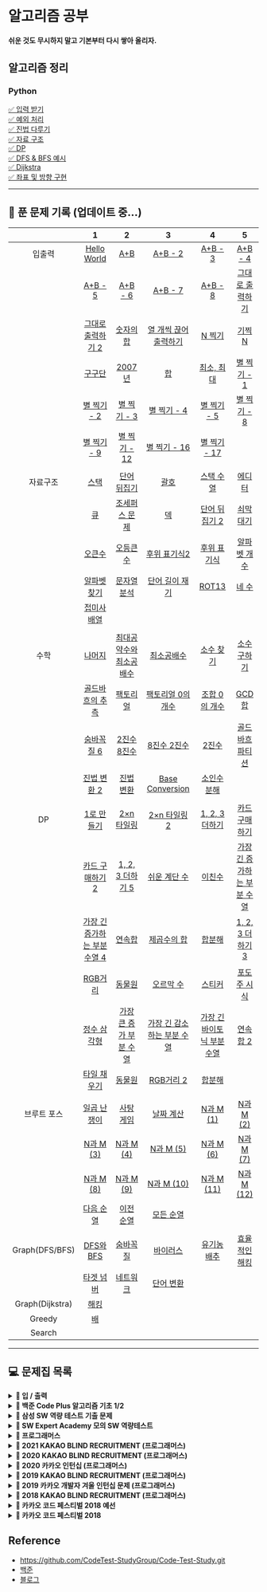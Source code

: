 # 알고리즘 공부

#### 쉬운 것도 무시하지 말고 기본부터 다시 쌓아 올리자.

## 알고리즘 정리
### Python

[✅ 입력 받기](in&out/In-Out.md)  
[✅ 예외 처리](in&out/Exception.md)  
[✅ 진법 다루기](math/Numeral-System.md)  
[✅ 자료 구조](DataStructure/DataStructure.md)  
[✅ DP](DP/README.md)  
[✅ DFS & BFS 예시](DFS-BFS/1260.py)  
[✅ Dijkstra](Graph/dijkstra3.py)   
[✅ 좌표 및 방향 구현](dbn/Implementation/4-1.py)

---

## 📅 푼 문제 기록 (업데이트 중...)

|                 |                                   1                                   |                                  2                                   |                                   3                                   |                                  4                                  |                                  5                                  |
| :-------------: | :-------------------------------------------------------------------: | :------------------------------------------------------------------: | :-------------------------------------------------------------------: | :-----------------------------------------------------------------: | :-----------------------------------------------------------------: |
|     입출력      |          [Hello World](https://www.acmicpc.net/problem/2557)          |             [A+B](https://www.acmicpc.net/problem/1000)              |            [A+B - 2](https://www.acmicpc.net/problem/2558)            |          [A+B - 3](https://www.acmicpc.net/problem/10950)           |          [A+B - 4](https://www.acmicpc.net/problem/10951)           |
|                 |           [A+B - 5](https://www.acmicpc.net/problem/10952)            |           [A+B - 6](https://www.acmicpc.net/problem/10953)           |           [A+B - 7](https://www.acmicpc.net/problem/11021)            |          [A+B - 8](https://www.acmicpc.net/problem/11022)           |      [그대로 출력하기](https://www.acmicpc.net/problem/11718)       |
|                 |      [그대로 출력하기 2](https://www.acmicpc.net/problem/11719)       |          [숫자의 합](https://www.acmicpc.net/problem/11720)          |    [열 개씩 끊어 출력하기](https://www.acmicpc.net/problem/11721)     |           [N 찍기](https://www.acmicpc.net/problem/2741)            |           [기찍 N](https://www.acmicpc.net/problem/2742)            |
|                 |            [구구단](https://www.acmicpc.net/problem/2739)             |            [2007년](https://www.acmicpc.net/problem/1924)            |              [합](https://www.acmicpc.net/problem/8393)               |         [최소, 최대](https://www.acmicpc.net/problem/10818)         |         [별 찍기 - 1](https://www.acmicpc.net/problem/2438)         |
|                 |          [별 찍기 - 2](https://www.acmicpc.net/problem/2439)          |         [별 찍기 - 3](https://www.acmicpc.net/problem/2440)          |          [별 찍기 - 4](https://www.acmicpc.net/problem/2441)          |         [별 찍기 - 5](https://www.acmicpc.net/problem/2442)         |         [별 찍기 - 8](https://www.acmicpc.net/problem/2445)         |
|                 |          [별 찍기 - 9](https://www.acmicpc.net/problem/2522)          |         [별 찍기 - 12](https://www.acmicpc.net/problem/2446)         |         [별 찍기 - 16](https://www.acmicpc.net/problem/10991)         |        [별 찍기 - 17](https://www.acmicpc.net/problem/10992)        |
|                 |
|    자료구조     |             [스택](https://www.acmicpc.net/problem/10828)             |         [단어 뒤집기](https://www.acmicpc.net/problem/9093)          |             [괄호](https://www.acmicpc.net/problem/9012)              |          [스택 수열](https://www.acmicpc.net/problem/1874)          |           [에디터](https://www.acmicpc.net/problem/1406)            |
|                 |              [큐](https://www.acmicpc.net/problem/10845)              |        [조세퍼스 문제](https://www.acmicpc.net/problem/1158)         |              [덱](https://www.acmicpc.net/problem/10866)              |       [단어 뒤집기 2](https://www.acmicpc.net/problem/17413)        |          [쇠막대기](https://www.acmicpc.net/problem/10799)          |
|                 |            [오큰수](https://www.acmicpc.net/problem/17298)            |          [오등큰수](https://www.acmicpc.net/problem/17299)           |         [후위 표기식2](https://www.acmicpc.net/problem/1935)          |         [후위 표기식](https://www.acmicpc.net/problem/1918)         |        [알파벳 개수](https://www.acmicpc.net/problem/10808)         |
|                 |         [알파벳 찾기](https://www.acmicpc.net/problem/10809)          |         [문자열 분석](https://www.acmicpc.net/problem/10820)         |        [단어 길이 재기](https://www.acmicpc.net/problem/2743)         |           [ROT13](https://www.acmicpc.net/problem/11655)            |           [네 수](https://www.acmicpc.net/problem/10824)            |
|                 |         [접미사 배열](https://www.acmicpc.net/problem/11656)          |
|                 |
|      수학       |            [나머지](https://www.acmicpc.net/problem/10430)            |   [최대공약수와 최소공배수](https://www.acmicpc.net/problem/2609)    |          [최소공배수](https://www.acmicpc.net/problem/1934)           |          [소수 찾기](https://www.acmicpc.net/problem/1978)          |         [소수 구하기](https://www.acmicpc.net/problem/1929)         |
|                 |        [골드바흐의 추측](https://www.acmicpc.net/problem/6588)        |          [팩토리얼](https://www.acmicpc.net/problem/10872)           |       [팩토리얼 0의 개수](https://www.acmicpc.net/problem/1676)       |        [조합 0의 개수](https://www.acmicpc.net/problem/2004)        |           [GCD 합](https://www.acmicpc.net/problem/9613)            |
|                 |          [숨바꼭질 6](https://www.acmicpc.net/problem/17087)          |         [2진수 8진수](https://www.acmicpc.net/problem/1373)          |          [8진수 2진수](https://www.acmicpc.net/problem/1212)          |            [2진수](https://www.acmicpc.net/problem/2089)            |      [골드바흐 파티션](https://www.acmicpc.net/problem/17103)       |
|                 |         [진법 변환 2](https://www.acmicpc.net/problem/11005)          |          [진법 변환](https://www.acmicpc.net/problem/2745)           |       [Base Conversion](https://www.acmicpc.net/problem/11576)        |         [소인수분해](https://www.acmicpc.net/problem/11653)         |
|                 |
|       DP        |          [1로 만들기](https://www.acmicpc.net/problem/1463)           |         [2×n 타일링](https://www.acmicpc.net/problem/11726)          |         [2×n 타일링 2](https://www.acmicpc.net/problem/11727)         |       [1, 2, 3 더하기](https://www.acmicpc.net/problem/9095)        |       [카드 구매하기](https://www.acmicpc.net/problem/11052)        |
|                 |       [카드 구매하기 2](https://www.acmicpc.net/problem/16194)        |      [1, 2, 3 더하기 5](https://www.acmicpc.net/problem/15990)       |         [쉬운 계단 수](https://www.acmicpc.net/problem/10844)         |           [이친수](https://www.acmicpc.net/problem/2193)            | [가장 긴 증가하는 부분 수열](https://www.acmicpc.net/problem/11053) |
|                 | [가장 긴 증가하는 부분 수열 4](https://www.acmicpc.net/problem/14002) |            [연속합](https://www.acmicpc.net/problem/1912)            |          [제곱수의 합](https://www.acmicpc.net/problem/1699)          |           [합분해](https://www.acmicpc.net/problem/2225)            |      [1, 2, 3 더하기 3](https://www.acmicpc.net/problem/15988)      |
|                 |            [RGB거리](https://www.acmicpc.net/problem/1149)            |            [동물원](https://www.acmicpc.net/problem/1309)            |          [오르막 수](https://www.acmicpc.net/problem/11057)           |           [스티커](https://www.acmicpc.net/problem/9465)            |         [포도주 시식](https://www.acmicpc.net/problem/2156)         |
|                 |          [정수 삼각형](https://www.acmicpc.net/problem/1932)          |   [가장 큰 증가 부분 수열](https://www.acmicpc.net/problem/11055)    |  [가장 긴 감소하는 부분 수열](https://www.acmicpc.net/problem/11722)  | [가장 긴 바이토닉 부분 수열](https://www.acmicpc.net/problem/11054) |          [연속합 2](https://www.acmicpc.net/problem/13398)          |
|                 |          [타일 채우기](https://www.acmicpc.net/problem/2133)          |            [동물원](https://www.acmicpc.net/problem/1309)            |          [RGB거리 2](https://www.acmicpc.net/problem/17404)           |           [합분해](https://www.acmicpc.net/problem/2225)            |
|                 |
|   브루트 포스   |          [일곱 난쟁이](https://www.acmicpc.net/problem/2309)          |          [사탕 게임](https://www.acmicpc.net/problem/3085)           |           [날짜 계산](https://www.acmicpc.net/problem/1476)           |         [N과 M (1)](https://www.acmicpc.net/problem/15649)          |         [N과 M (2)](https://www.acmicpc.net/problem/15650)          |
|                 |          [N과 M (3)](https://www.acmicpc.net/problem/15651)           |          [N과 M (4)](https://www.acmicpc.net/problem/15652)          |          [N과 M (5)](https://www.acmicpc.net/problem/15654)           |         [N과 M (6)](https://www.acmicpc.net/problem/15655)          |         [N과 M (7)](https://www.acmicpc.net/problem/15656)          |
|                 |          [N과 M (8)](https://www.acmicpc.net/problem/15657)           |          [N과 M (9)](https://www.acmicpc.net/problem/15663)          |          [N과 M (10)](https://www.acmicpc.net/problem/15664)          |         [N과 M (11)](https://www.acmicpc.net/problem/15665)         |         [N과 M (12)](https://www.acmicpc.net/problem/15666)         |
|                 |          [다음 순열](https://www.acmicpc.net/problem/10972)           |          [이전 순열](https://www.acmicpc.net/problem/10973)          |          [모든 순열](https://www.acmicpc.net/problem/10974)           |
|                 |
| Graph(DFS/BFS)  |           [DFS와 BFS](https://www.acmicpc.net/problem/1260)           |           [숨바꼭질](https://www.acmicpc.net/problem/1697)           |           [바이러스](https://www.acmicpc.net/problem/2606)            |         [유기농 배추](https://www.acmicpc.net/problem/1012)         |        [효율적인 해킹](https://www.acmicpc.net/problem/1325)        |
|                 | [타겟 넘버](https://programmers.co.kr/learn/courses/30/lessons/43165) | [네트워크](https://programmers.co.kr/learn/courses/30/lessons/43162) | [단어 변환](https://programmers.co.kr/learn/courses/30/lessons/43163) |
| Graph(Dijkstra) |             [해킹](https://www.acmicpc.net/problem/10282)             |
|     Greedy      |              [배](https://www.acmicpc.net/problem/1092)               |
|     Search      |

---

## 💻 문제집 목록

<details markdown="1">
<summary><strong>📄 입 / 출력 </strong></summary>

| 문제 번호 |         제목          |                  URL                  |
| :-------: | :-------------------: | :-----------------------------------: |
|   2557    |      Hello World      | https://www.acmicpc.net/problem/2557  |
|   1000    |          A+B          | https://www.acmicpc.net/problem/1000  |
|   2558    |        A+B - 2        | https://www.acmicpc.net/problem/2558  |
|   10950   |        A+B - 3        | https://www.acmicpc.net/problem/10950 |
|   10951   |        A+B - 4        | https://www.acmicpc.net/problem/10951 |
|   10952   |        A+B - 5        | https://www.acmicpc.net/problem/10952 |
|   10953   |        A+B - 6        | https://www.acmicpc.net/problem/10953 |
|   11021   |        A+B - 7        | https://www.acmicpc.net/problem/11021 |
|   11022   |        A+B - 8        | https://www.acmicpc.net/problem/11022 |
|   11718   |    그대로 출력하기    | https://www.acmicpc.net/problem/11718 |
|   11719   |   그대로 출력하기 2   | https://www.acmicpc.net/problem/11719 |
|   11720   |       숫자의 합       | https://www.acmicpc.net/problem/11720 |
|   11721   | 열 개씩 끊어 출력하기 | https://www.acmicpc.net/problem/11721 |
|   2741    |        N 찍기         | https://www.acmicpc.net/problem/2741  |
|   2742    |        기찍 N         | https://www.acmicpc.net/problem/2742  |
|   2739    |        구구단         | https://www.acmicpc.net/problem/2739  |
|   1924    |        2007년         | https://www.acmicpc.net/problem/1924  |
|   8393    |          합           | https://www.acmicpc.net/problem/8393  |
|   10818   |      최소, 최대       | https://www.acmicpc.net/problem/10818 |
|   2438    |      별 찍기 - 1      | https://www.acmicpc.net/problem/2438  |
|   2439    |      별 찍기 - 2      | https://www.acmicpc.net/problem/2439  |
|   2440    |      별 찍기 - 3      | https://www.acmicpc.net/problem/2440  |
|   2441    |      별 찍기 - 4      | https://www.acmicpc.net/problem/2441  |
|   2442    |      별 찍기 - 5      | https://www.acmicpc.net/problem/2442  |
|   2445    |      별 찍기 - 8      | https://www.acmicpc.net/problem/2445  |
|   2446    |      별 찍기 - 9      | https://www.acmicpc.net/problem/2446  |
|   2522    |     별 찍기 - 12      | https://www.acmicpc.net/problem/2522  |
|   10991   |     별 찍기 - 16      | https://www.acmicpc.net/problem/10991 |
|   10992   |     별 찍기 - 17      | https://www.acmicpc.net/problem/10992 |

---

</details>
<details markdown="1">
<summary><strong>📄 백준 Code Plus 알고리즘 기초 1/2 </strong></summary>

#### 📄 자료구조 1

| 문제 번호 |      제목      |                  URL                  |
| :-------: | :------------: | :-----------------------------------: |
|   10828   |      스택      | https://www.acmicpc.net/problem/10828 |
|   9093    |  단어 뒤집기   | https://www.acmicpc.net/problem/9093  |
|   9012    |      괄호      | https://www.acmicpc.net/problem/9012  |
|   1874    |   스택 수열    | https://www.acmicpc.net/problem/1874  |
|   1406    |     에디터     | https://www.acmicpc.net/problem/1406  |
|   10845   |       큐       | https://www.acmicpc.net/problem/10845 |
|   1158    | 조세퍼스 문제  | https://www.acmicpc.net/problem/1158  |
|   10866   |       덱       | https://www.acmicpc.net/problem/10866 |
|   17413   | 단어 뒤집기 2  | https://www.acmicpc.net/problem/17413 |
|   10799   |    쇠막대기    | https://www.acmicpc.net/problem/10799 |
|   17298   |     오큰수     | https://www.acmicpc.net/problem/17298 |
|   17299   |    오등큰수    | https://www.acmicpc.net/problem/17299 |
|   1935    |  후위 표기식2  | https://www.acmicpc.net/problem/1935  |
|   1918    |  후위 표기식   | https://www.acmicpc.net/problem/1918  |
|   10808   |  알파벳 개수   | https://www.acmicpc.net/problem/10808 |
|   10809   |  알파벳 찾기   | https://www.acmicpc.net/problem/10809 |
|   10820   |  문자열 분석   | https://www.acmicpc.net/problem/10820 |
|   2743    | 단어 길이 재기 | https://www.acmicpc.net/problem/2743  |
|   11655   |     ROT13      | https://www.acmicpc.net/problem/11655 |
|   10824   |     네 수      | https://www.acmicpc.net/problem/10824 |
|   11656   |  접미사 배열   | https://www.acmicpc.net/problem/11656 |

---

#### 📄 수학 1

| 문제 번호 |          제목           |                  URL                  |
| :-------: | :---------------------: | :-----------------------------------: |
|   10430   |         나머지          | https://www.acmicpc.net/problem/10430 |
|   2609    | 최대공약수와 최소공배수 | https://www.acmicpc.net/problem/2609  |
|   1934    |       최소공배수        | https://www.acmicpc.net/problem/1934  |
|   1978    |        소수 찾기        | https://www.acmicpc.net/problem/1978  |
|   1929    |       소수 구하기       | https://www.acmicpc.net/problem/1929  |
|   6588    |     골드바흐의 추측     | https://www.acmicpc.net/problem/6588  |
|   10872   |        팩토리얼         | https://www.acmicpc.net/problem/10872 |
|   1676    |    팩토리얼 0의 개수    | https://www.acmicpc.net/problem/1676  |
|   2004    |      조합 0의 개수      | https://www.acmicpc.net/problem/2004  |
|   9613    |         GCD 합          | https://www.acmicpc.net/problem/9613  |
|   17087   |       숨바꼭질 6        | https://www.acmicpc.net/problem/17087 |
|   1373    |       2진수 8진수       | https://www.acmicpc.net/problem/1373  |
|   1212    |       8진수 2진수       | https://www.acmicpc.net/problem/1212  |
|   2089    |         -2진수          | https://www.acmicpc.net/problem/2089  |
|   17103   |     골드바흐 파티션     | https://www.acmicpc.net/problem/17103 |
|   11005   |       진법 변환 2       | https://www.acmicpc.net/problem/11005 |
|   2745    |        진법 변환        | https://www.acmicpc.net/problem/2745  |
|   11576   |     Base Conversion     | https://www.acmicpc.net/problem/11576 |
|   11653   |       소인수분해        | https://www.acmicpc.net/problem/11653 |

---

#### 📄 DP 1

| 문제 번호 |             제목             |                  URL                  |
| :-------: | :--------------------------: | :-----------------------------------: |
|   2557    |          1로 만들기          | https://www.acmicpc.net/problem/1463  |
|   1463    |          2×n 타일링          | https://www.acmicpc.net/problem/11726 |
|   11726   |         2×n 타일링 2         | https://www.acmicpc.net/problem/11727 |
|   11727   |        1, 2, 3 더하기        | https://www.acmicpc.net/problem/9095  |
|   9095    |        카드 구매하기         | https://www.acmicpc.net/problem/11052 |
|   11052   |       카드 구매하기 2        | https://www.acmicpc.net/problem/16194 |
|   16194   |       1, 2, 3 더하기 5       | https://www.acmicpc.net/problem/15990 |
|   15990   |         쉬운 계단 수         | https://www.acmicpc.net/problem/10844 |
|   10844   |            이친수            | https://www.acmicpc.net/problem/2193  |
|   2193    |  가장 긴 증가하는 부분 수열  | https://www.acmicpc.net/problem/11053 |
|   11053   | 가장 긴 증가하는 부분 수열 4 | https://www.acmicpc.net/problem/14002 |
|   14002   |            연속합            | https://www.acmicpc.net/problem/1912  |
|   1912    |         제곱수의 합          | https://www.acmicpc.net/problem/1699  |
|   1699    |            합분해            | https://www.acmicpc.net/problem/2225  |
|   2225    |       1, 2, 3 더하기 3       | https://www.acmicpc.net/problem/15988 |
|   15988   |           RGB거리            | https://www.acmicpc.net/problem/1149  |
|   1149    |            동물원            | https://www.acmicpc.net/problem/1309  |
|   1309    |          오르막 수           | https://www.acmicpc.net/problem/11057 |
|   11057   |            스티커            | https://www.acmicpc.net/problem/9465  |
|   9465    |         포도주 시식          | https://www.acmicpc.net/problem/2156  |
|   2156    |         정수 삼각형          | https://www.acmicpc.net/problem/1932  |
|   1932    |    가장 큰 증가 부분 수열    | https://www.acmicpc.net/problem/11055 |
|   11055   |  가장 긴 감소하는 부분 수열  | https://www.acmicpc.net/problem/11722 |
|   11722   |  가장 긴 바이토닉 부분 수열  | https://www.acmicpc.net/problem/11054 |
|   11054   |           연속합 2           | https://www.acmicpc.net/problem/13398 |
|   13398   |         타일 채우기          | https://www.acmicpc.net/problem/2133  |
|   2133    |            동물원            | https://www.acmicpc.net/problem/1309  |
|   1309    |          RGB거리 2           | https://www.acmicpc.net/problem/17404 |
|   17404   |            합분해            | https://www.acmicpc.net/problem/2225  |

---

#### 📄 Brute Force

| 문제 번호 |      제목      |                  URL                  |
| :-------: | :------------: | :-----------------------------------: |
|   2309    |  일곱 난쟁이   | https://www.acmicpc.net/problem/2309  |
|   3085    |   사탕 게임    | https://www.acmicpc.net/problem/3085  |
|   1476    |   날짜 계산    | https://www.acmicpc.net/problem/1476  |
|   1107    |     리모컨     | https://www.acmicpc.net/problem/1107  |
|   14500   |   테트로미노   | https://www.acmicpc.net/problem/14500 |
|   6064    |   카잉 달력    | https://www.acmicpc.net/problem/6064  |
|   1748    | 수 이어 쓰기 1 | https://www.acmicpc.net/problem/1748  |
|   9095    | 1, 2, 3 더하기 | https://www.acmicpc.net/problem/9095  |
|   15649   |   N과 M (1)    | https://www.acmicpc.net/problem/15649 |
|   15650   |   N과 M (2)    | https://www.acmicpc.net/problem/15650 |
|   15651   |   N과 M (3)    | https://www.acmicpc.net/problem/15651 |
|   15652   |   N과 M (4)    | https://www.acmicpc.net/problem/15652 |
|   15654   |   N과 M (5)    | https://www.acmicpc.net/problem/15654 |
|   15655   |   N과 M (6)    | https://www.acmicpc.net/problem/15655 |
|   15656   |   N과 M (7)    | https://www.acmicpc.net/problem/15656 |
|   15657   |   N과 M (8)    | https://www.acmicpc.net/problem/15657 |
|   15663   |   N과 M (9)    | https://www.acmicpc.net/problem/15663 |
|   15664   |   N과 M (10)   | https://www.acmicpc.net/problem/15664 |
|   15665   |   N과 M (11)   | https://www.acmicpc.net/problem/15665 |
|   15666   |   N과 M (12)   | https://www.acmicpc.net/problem/15666 |
|   10972   |   다음 순열    | https://www.acmicpc.net/problem/10972 |
|   10973   |   이전 순열    | https://www.acmicpc.net/problem/10973 |
|   10974   |   모든 순열    | https://www.acmicpc.net/problem/10974 |
|   10819   | 차이를 최대로  | https://www.acmicpc.net/problem/10819 |
|   10971   | 외판원 순회 2  | https://www.acmicpc.net/problem/10971 |
|   6603    |      로또      | https://www.acmicpc.net/problem/6603  |
|   9095    | 1, 2, 3 더하기 | https://www.acmicpc.net/problem/9095  |
|   1759    |  암호 만들기   | https://www.acmicpc.net/problem/1759  |
|   14501   |      퇴사      | https://www.acmicpc.net/problem/14501 |
|   14889   | 스타트와 링크  | https://www.acmicpc.net/problem/14889 |
|   15661   | 링크와 스타트  | https://www.acmicpc.net/problem/15661 |
|   2529    |     부등호     | https://www.acmicpc.net/problem/2529  |
|   1248    |     맞춰봐     | https://www.acmicpc.net/problem/1248  |
|   11723   |      집합      | https://www.acmicpc.net/problem/11723 |
|   1182    | 부분수열의 합  | https://www.acmicpc.net/problem/1182  |
|   14889   | 스타트와 링크  | https://www.acmicpc.net/problem/14889 |
|   14391   |   종이 조각    | https://www.acmicpc.net/problem/14391 |

---

</details>

<details markdown="1">
<summary><strong>📄 삼성 SW 역량 테스트 기출 문제</strong></summary>

| 문제 번호 |           제목           |                  URL                  |
| :-------: | :----------------------: | :-----------------------------------: |
|   13460   |       구슬 탈출 2        | https://www.acmicpc.net/problem/13460 |
|   12100   |        2048(Easy         | https://www.acmicpc.net/problem/12100 |
|   3190    |            뱀            | https://www.acmicpc.net/problem/3190  |
|   13458   |        시험 감독         | https://www.acmicpc.net/problem/13458 |
|   14499   |      주사위 굴리기       | https://www.acmicpc.net/problem/14499 |
|   14500   |        테트로미노        | https://www.acmicpc.net/problem/14500 |
|   14501   |           퇴사           | https://www.acmicpc.net/problem/14501 |
|   14502   |          연구소          | https://www.acmicpc.net/problem/14502 |
|   14503   |       로봇 청소기        | https://www.acmicpc.net/problem/14503 |
|   14888   |     연산자 끼워넣기      | https://www.acmicpc.net/problem/14888 |
|   14889   |      스타트와 링크       | https://www.acmicpc.net/problem/14889 |
|   14890   |          경사로          | https://www.acmicpc.net/problem/14890 |
|   14891   |         톱니바퀴         | https://www.acmicpc.net/problem/14891 |
|   15683   |           감시           | https://www.acmicpc.net/problem/15683 |
|   15684   |       사다리 조작        | https://www.acmicpc.net/problem/15684 |
|   15685   |       드래곤 커브        | https://www.acmicpc.net/problem/15685 |
|   15686   |        치킨 배달         | https://www.acmicpc.net/problem/15686 |
|   5373    |           큐빙           | https://www.acmicpc.net/problem/5373  |
|   16234   |        인구 이동         | https://www.acmicpc.net/problem/16234 |
|   16235   |       나무 재테크        | https://www.acmicpc.net/problem/16235 |
|   16236   |        아기 상어         | https://www.acmicpc.net/problem/16236 |
|   17144   |      미세먼지 안녕!      | https://www.acmicpc.net/problem/17144 |
|   17143   |          낚시왕          | https://www.acmicpc.net/problem/17143 |
|   17140   |    이차원 배열과 연산    | https://www.acmicpc.net/problem/17140 |
|   17142   |         연구소 3         | https://www.acmicpc.net/problem/17142 |
|   17779   |       게리맨더링 2       | https://www.acmicpc.net/problem/17779 |
|   17837   |      새로운 게임 2       | https://www.acmicpc.net/problem/17837 |
|   17822   |       원판 돌리기        | https://www.acmicpc.net/problem/17822 |
|   17825   |      주사위 윷놀이       | https://www.acmicpc.net/problem/17825 |
|   19235   |      모노미노도미노      | https://www.acmicpc.net/problem/19235 |
|   20061   |     모노미노도미노 2     | https://www.acmicpc.net/problem/20061 |
|   19236   |       청소년 상어        | https://www.acmicpc.net/problem/19236 |
|   19237   |        어른 상어         | https://www.acmicpc.net/problem/19237 |
|   19238   |       스타트 택시        | https://www.acmicpc.net/problem/19238 |
|   20055   | 컨베이어 벨트 위의 로봇  | https://www.acmicpc.net/problem/20055 |
|   20056   |  마법사 상어와 파이어볼  | https://www.acmicpc.net/problem/20056 |
|   20057   |  마법사 상어와 토네이도  | https://www.acmicpc.net/problem/20057 |
|   20058   | 마법사 상어와 파이어스톰 | https://www.acmicpc.net/problem/20058 |

---

</details>

<details markdown="1">
<summary><strong>📄 SW Expert Academy 모의 SW 역량테스트 </strong></summary>

| 문제 번호 |         제목         |                                              URL                                              |
| :-------: | :------------------: | :-------------------------------------------------------------------------------------------: |
|   1949    |     등산로 조성      | https://swexpertacademy.com/main/code/problem/problemDetail.do?contestProbId=AV5PoOKKAPIDFAUq |
|   1953    |     탈주범 검거      | https://swexpertacademy.com/main/code/problem/problemDetail.do?contestProbId=AV5PpLlKAQ4DFAUq |
|   2105    |     디저트 카페      | https://swexpertacademy.com/main/code/problem/problemDetail.do?contestProbId=AV5VwAr6APYDFAWu |
|   2112    |      보호 필름       | https://swexpertacademy.com/main/code/problem/problemDetail.do?contestProbId=AV5V1SYKAaUDFAWu |
|   2117    |    홈 방범 서비스    | https://swexpertacademy.com/main/code/problem/problemDetail.do?contestProbId=AV5V61LqAf8DFAWu |
|   2382    |     미생물 격리      | https://swexpertacademy.com/main/code/problem/problemDetail.do?contestProbId=AV597vbqAH0DFAVl |
|   2383    |    점심 식사시간     | https://swexpertacademy.com/main/code/problem/problemDetail.do?contestProbId=AV5-BEE6AK0DFAVl |
|   4013    |     특이한 자석      | https://swexpertacademy.com/main/code/problem/problemDetail.do?contestProbId=AWIeV9sKkcoDFAVH |
|   4014    |     활주로 건설      | https://swexpertacademy.com/main/code/problem/problemDetail.do?contestProbId=AWIeW7FakkUDFAVH |
|   5644    |      무선 충전       | https://swexpertacademy.com/main/code/problem/problemDetail.do?contestProbId=AWXRDL1aeugDFAUo |
|   5648    | 원자 소멸 시뮬레이션 | https://swexpertacademy.com/main/code/problem/problemDetail.do?contestProbId=AWXRFInKex8DFAUo |
|   5650    |      핀볼 게임       | https://swexpertacademy.com/main/code/problem/problemDetail.do?contestProbId=AWXRF8s6ezEDFAUo |
|   5653    |     줄기세포배양     | https://swexpertacademy.com/main/code/problem/problemDetail.do?contestProbId=AWXRJ8EKe48DFAUo |
|   5656    |      벽돌 깨기       | https://swexpertacademy.com/main/code/problem/problemDetail.do?contestProbId=AWXRQm6qfL0DFAUo |
|   5658    |  보물상자 비밀번호   | https://swexpertacademy.com/main/code/problem/problemDetail.do?contestProbId=AWXRUN9KfZ8DFAUo |

---

</details>

<details markdown="1">
<summary><strong>📄 프로그래머스</strong></summary>

|     제목      |                           URL                            |
| :-----------: | :------------------------------------------------------: |
|  가장 큰 수   | https://programmers.co.kr/learn/courses/30/lessons/42746 |
|     카펫      | https://programmers.co.kr/learn/courses/30/lessons/42842 |
|   조이스틱    | https://programmers.co.kr/learn/courses/30/lessons/42860 |
|   숫자야구    | https://programmers.co.kr/learn/courses/30/lessons/42841 |
|   타겟 넘버   | https://programmers.co.kr/learn/courses/30/lessons/43165 |
|  N으로 표현   | https://programmers.co.kr/learn/courses/30/lessons/42895 |
|  타일 장식물  | https://programmers.co.kr/learn/courses/30/lessons/43104 |
| 전화번호 목록 | https://programmers.co.kr/learn/courses/30/lessons/42577 |
|   네트워크    | https://programmers.co.kr/learn/courses/30/lessons/43162 |
|     위장      | https://programmers.co.kr/learn/courses/30/lessons/42578 |
|   단어변환    | https://programmers.co.kr/learn/courses/30/lessons/43163 |
|      탑       | https://programmers.co.kr/learn/courses/30/lessons/42588 |
|    H-Index    | https://programmers.co.kr/learn/courses/30/lessons/42747 |
|   입국 심사   | https://programmers.co.kr/learn/courses/30/lessons/43238 |
|     예산      | https://programmers.co.kr/learn/courses/30/lessons/43237 |

---

</details>

<details markdown="1">
<summary><strong>📄 2021 KAKAO BLIND RECRUITMENT (프로그래머스)</strong></summary>

|       문제       | 레벨 |                           URL                            |
| :--------------: | :--: | :------------------------------------------------------: |
| 신규 아이디 추천 |  1   | https://programmers.co.kr/learn/courses/30/lessons/72410 |
|   메뉴 리뉴얼    |  2   | https://programmers.co.kr/learn/courses/30/lessons/72411 |
|    순위 검색     |  2   | https://programmers.co.kr/learn/courses/30/lessons/72412 |
|  합승 택시 요금  |  3   | https://programmers.co.kr/learn/courses/30/lessons/72413 |
|    광고 삽입     |  3   | https://programmers.co.kr/learn/courses/30/lessons/72414 |
|  카드 짝 맞추기  |  3   | https://programmers.co.kr/learn/courses/30/lessons/72415 |
| 매출 하락 최소화 |  4   | https://programmers.co.kr/learn/courses/30/lessons/72416 |

---

</details>

<details markdown="1">
<summary><strong>📄 2020 KAKAO BLIND RECRUITMENT (프로그래머스)</strong></summary>

|      문제      | 레벨 |                           URL                            |
| :------------: | :--: | :------------------------------------------------------: |
|  문자열 압축   |  2   | https://programmers.co.kr/learn/courses/30/lessons/60057 |
|   괄호 변환    |  2   | https://programmers.co.kr/learn/courses/30/lessons/60058 |
| 자물쇠와 열쇠  |  3   | https://programmers.co.kr/learn/courses/30/lessons/60059 |
| 기둥과 보 설치 |  3   | https://programmers.co.kr/learn/courses/30/lessons/60061 |
|   외벽 점검    |  3   | https://programmers.co.kr/learn/courses/30/lessons/60062 |
| 블록 이동하기  |  3   | https://programmers.co.kr/learn/courses/30/lessons/60063 |
|   가사 검색    |  4   | https://programmers.co.kr/learn/courses/30/lessons/60060 |

---

</details>

<details markdown="1">
<summary><strong>📄 2020 카카오 인턴십 (프로그래머스)</strong></summary>

|     문제      | 레벨 |                           URL                            |
| :-----------: | :--: | :------------------------------------------------------: |
| 키패드 누르기 |  1   | https://programmers.co.kr/learn/courses/30/lessons/67256 |
|  수식 최대화  |  2   | https://programmers.co.kr/learn/courses/30/lessons/67257 |
|   보석 쇼핑   |  3   | https://programmers.co.kr/learn/courses/30/lessons/67258 |
|  경주로 건설  |  3   | https://programmers.co.kr/learn/courses/30/lessons/67259 |
|   동굴 탐험   |  4   | https://programmers.co.kr/learn/courses/30/lessons/67260 |

---

</details>

<details markdown="1">
<summary><strong>📄 2019 KAKAO BLIND RECRUITMENT (프로그래머스)</strong></summary>

|        문제        | 레벨 |                           URL                            |
| :----------------: | :--: | :------------------------------------------------------: |
|       실패율       |  1   | https://programmers.co.kr/learn/courses/30/lessons/42889 |
|     오픈채팅방     |  2   | https://programmers.co.kr/learn/courses/30/lessons/42888 |
|       후보키       |  2   | https://programmers.co.kr/learn/courses/30/lessons/42890 |
|    길 찾기 게임    |  3   | https://programmers.co.kr/learn/courses/30/lessons/42892 |
|     매칭 점수      |  3   | https://programmers.co.kr/learn/courses/30/lessons/42893 |
| 무지의 먹방 라이브 |  4   | https://programmers.co.kr/learn/courses/30/lessons/42891 |
|     블록 게임      |  4   | https://programmers.co.kr/learn/courses/30/lessons/42894 |

---

</details>

<details markdown="1">
<summary><strong>📄 2019 카카오 개발자 겨울 인턴십 문제 (프로그래머스)</strong></summary>

|         문제         | 레벨 |                           URL                            |
| :------------------: | :--: | :------------------------------------------------------: |
| 크레인 인형뽑기 게임 |  1   | https://programmers.co.kr/learn/courses/30/lessons/64061 |
|         튜플         |  2   | https://programmers.co.kr/learn/courses/30/lessons/64065 |
|     불량 사용자      |  3   | https://programmers.co.kr/learn/courses/30/lessons/64064 |
|     호텔 방 배정     |  3   | https://programmers.co.kr/learn/courses/30/lessons/64063 |
|   징검다리 건너기    |  4   | https://programmers.co.kr/learn/courses/30/lessons/64062 |

---

</details>

<details markdown="1">
<summary><strong>📄 2018 KAKAO BLIND RECRUITMENT (프로그래머스)</strong></summary>

|         문제          | 레벨 |                           URL                            |
| :-------------------: | :--: | :------------------------------------------------------: |
|    [1차] 비밀지도     |  1   | https://programmers.co.kr/learn/courses/30/lessons/17681 |
|    [1차] 다트 게임    |  1   | https://programmers.co.kr/learn/courses/30/lessons/17682 |
| [1차] 뉴스 클러스터링 |  2   | https://programmers.co.kr/learn/courses/30/lessons/17677 |
|   [1차] 프렌즈4블록   |  2   | https://programmers.co.kr/learn/courses/30/lessons/17679 |
|      [1차] 캐시       |  2   | https://programmers.co.kr/learn/courses/30/lessons/17680 |
|    [3차] 방금그곡     |  2   | https://programmers.co.kr/learn/courses/30/lessons/17683 |
|      [3차] 압축       |  2   | https://programmers.co.kr/learn/courses/30/lessons/17684 |
|   [3차] 파일명 정렬   |  2   | https://programmers.co.kr/learn/courses/30/lessons/17686 |
|   [3차] n진수 게임    |  2   | https://programmers.co.kr/learn/courses/30/lessons/17687 |
|   [1차] 추석 트래픽   |  3   | https://programmers.co.kr/learn/courses/30/lessons/17676 |
|    [1차] 셔틀버스     |  3   | https://programmers.co.kr/learn/courses/30/lessons/17678 |
|    [3차] 자동완성     |  4   | https://programmers.co.kr/learn/courses/30/lessons/17685 |

---

</details>

<details markdown="1">
<summary><strong>📄 카카오 코드 페스티벌 2018 예선</strong></summary>

| 문제 번호 |   제목    |               URL                |
| :-------: | :-------: | :------------------------------: |
|   15953   | 상금 헌터 | http://acmicpc.net/problem/15953 |
|   15954   |  인형들   | http://acmicpc.net/problem/15954 |

---

</details>

<details markdown="1">
<summary><strong>📄 카카오 코드 페스티벌 2018</strong></summary>

| 문제 번호 |    제목    |               URL                |
| :-------: | :--------: | :------------------------------: |
|   15997   | 승부 예측  | http://acmicpc.net/problem/15997 |
|   15998   | 카카오머니 | http://acmicpc.net/problem/15998 |

---

</details>

## Reference

- https://github.com/CodeTest-StudyGroup/Code-Test-Study.git
- [백준](https://code.plus/course/41)
- [블로그](https://plzrun.tistory.com/entry/%EC%95%8C%EA%B3%A0%EB%A6%AC%EC%A6%98-%EB%AC%B8%EC%A0%9C%ED%92%80%EC%9D%B4PS-%EC%8B%9C%EC%9E%91%ED%95%98%EA%B8%B0)

